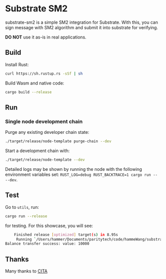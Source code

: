 # Substrate SM2

substrate-sm2 is a simple SM2 integration for Substrate. With this, you can sign message with SM2 algorithm and submit it into substrate for verifying.

**DO NOT** use it as-is in real applications.

## 

## Build

Install Rust:

```bash
curl https://sh.rustup.rs -sSf | sh
```

Build Wasm and native code:

```bash
cargo build --release
```

## Run

### Single node development chain

Purge any existing developer chain state:

```bash
./target/release/node-template purge-chain --dev
```

Start a development chain with:

```bash
./target/release/node-template --dev
```

Detailed logs may be shown by running the node with the following environment variables set: `RUST_LOG=debug RUST_BACKTRACE=1 cargo run -- --dev`.

## Test
Go to `utils`, run:

```bash
cargo run --release
```

for testing. For this showcase, you will see:

```bash
    Finished release [optimized] target(s) in 8.95s
     Running `/Users/hammer/Documents/paritytech/code/hammeWang/substrate-sm2/target/release/utils`
Balance transfer success: value: 10000
```

## Thanks
Many thanks to [CITA](https://github.com/citahub/libsm)